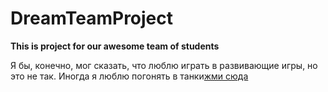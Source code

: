 # DreamTeamProject
**This is project for our awesome team of students**

Я бы, конечно, мог сказать, что люблю играть в развивающие игры, но это не так. Иногда я люблю погонять в танки[жми сюда](https://tankionline.com/ru// "Браузерная игра")
